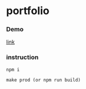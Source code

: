 # portfolio

### Demo
[link](https://saloev.github.io/portfolio/)

### instruction
```
npm i 

make prod (or npm run build)
```
